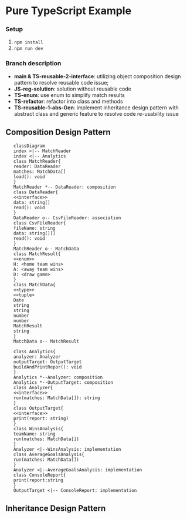# Pure TypeScript Example

### Setup
1. `npm install`
2. `npm run dev`

### Branch description
  - **main & TS-reusable-2-interface**: utilizing object composition design pattern to resolve reusable code issue;
  - **JS-reg-solution**: solution without reusable code
  - **TS-enum**: use enum to simplify match results
  - **TS-refactor**: refactor into class and methods
  - **TS-reusable-1-abs-Gen**: implement inheritance design pattern with abstract class and generic feature to resolve code re-usability issue

## Composition Design Pattern
```mermaid
   classDiagram
   index <|-- MatchReader
   index <|-- Analytics
   class MatchReader{
   reader: DataReader 
   matches: MatchData[] 
   load(): void
   }
   MatchReader *-- DataReader: composition
   class DataReader{
   <<interface>> 
   data: string[]
   read(): void
   }
   DataReader o-- CsvFileReader: association
   class CsvFileReader{
   fileName: string
   data: string[][]
   read(): void
   }
   MatchReader o-- MatchData
   class MatchResult{
   <<enum>> 
   H: <home team wins>
   A: <away team wins>
   D: <draw game>
   }
   class MatchData{
   <<type>>
   <<tuple>
   Date
   string
   string
   number
   number
   MatchResult
   string
   }
   MatchData o-- MatchResult
   
   class Analytics{
   analyzer: Analyzer
   outputTarget: OutputTarget
   buildAndPrintRepor(): void
   }
   Analytics *--Analyzer: composition
   Analytics *--OutputTarget: composition
   class Analyzer{
   <<interface>>
   run(matches: MatchData[]): string
   }
   class OutputTarget{
   <<interface>>
   print(report: string)
   }
   class WinsAnalysis{
   teamName: string
   run(matches: MatchData[])
   }
   Analyzer <|--WinsAnalysis: implementation
   class AverageGoalsAnalysis{
   run(matches: MatchData[])
   }
   Analyzer <|--AverageGoalsAnalysis: implementation
   class ConsoleReport{
   print(report:string
   }
   OutputTarget <|-- ConsoleReport: implementation
```


## Inheritance Design Pattern
